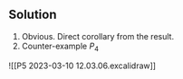 ## Solution
1. Obvious. Direct corollary from the result.
2. Counter-example $P_4$

![[P5 2023-03-10 12.03.06.excalidraw]]